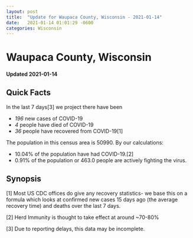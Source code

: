 ```yaml
---
layout: post
title:  "Update for Waupaca County, Wisconsin - 2021-01-14"
date:   2021-01-14 01:01:29 -0600
categories: Wisconsin
---
```


# Waupaca County, Wisconsin
#### Updated 2021-01-14

## Quick Facts

In the last 7 days[3] we project there have been
- *196* new cases of COVID-19
- *4* people have died of COVID-19
- *36* people have recovered from COVID-19[1]

The population in this census area is 50990. By our calculations:
- 10.04% of the population have had COVID-19.[2]
- 0.91% of the population or 463.0 people are actively fighting the virus.

## Synopsis




[1] Most US CDC offices do give any recovery statistics- we base this on a formula which looks at confirmed new cases
15 days ago (the average recovery time) and deaths over the last 7 days.

[2] Herd Immunity is thought to take effect at around ~70-80%

[3] Due to reporting delays, this data may be incomplete.
 
    
